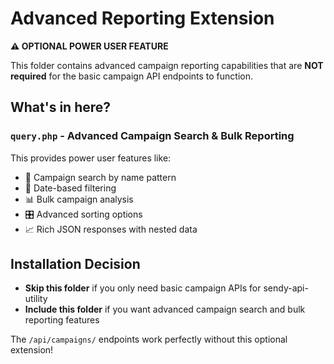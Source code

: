 # Advanced Reporting Extension

**⚠️ OPTIONAL POWER USER FEATURE**

This folder contains advanced campaign reporting capabilities that are **NOT required** for the basic campaign API endpoints to function.

## What's in here?

### `query.php` - Advanced Campaign Search & Bulk Reporting

This provides power user features like:
- 🔎 Campaign search by name pattern
- 📅 Date-based filtering  
- 📊 Bulk campaign analysis
- 🎛️ Advanced sorting options
- 📈 Rich JSON responses with nested data

## Installation Decision

- **Skip this folder** if you only need basic campaign APIs for sendy-api-utility
- **Include this folder** if you want advanced campaign search and bulk reporting features

The `/api/campaigns/` endpoints work perfectly without this optional extension!